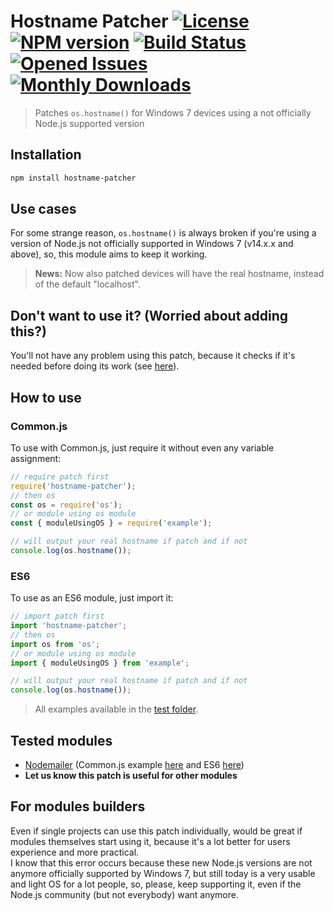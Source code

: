 # Hostname Patcher [![License][LicenseIMGURL]][LicenseURL] [![NPM version][NPMIMGURL]][NPMURL] [![Build Status][BuildStatusIMGURL]][BuildStatusURL] [![Opened Issues][IssuesIMGURL]][IssuesURL] [![Monthly Downloads][DownloadsIMGURL]][NPMURL]

[NPMURL]: https://npmjs.org/package/hostname-patcher "npm"
[NPMIMGURL]: https://img.shields.io/npm/v/hostname-patcher.svg?style=flat
[BuildStatusURL]: https://github.com/Bellisario/hostname-patcher/actions/workflows/publish.yml "Publish Status"
[BuildStatusIMGURL]: https://github.com/Bellisario/hostname-patcher/workflows/Publish/badge.svg
[LicenseURL]: https://github.com/Bellisario/hostname-patcher/LICENSE "MIT License"
[LicenseIMGURL]: https://img.shields.io/github/license/Bellisario/hostname-patcher
[IssuesURL]: https://github.com/Bellisario/hostname-patcher/issues "Opened Issues"
[IssuesIMGURL]: https://img.shields.io/github/issues/Bellisario/hostname-patcher
[DownloadsIMGURL]: https://img.shields.io/npm/dm/hostname-patcher "Monthly Downloads"

> Patches `os.hostname()` for Windows 7 devices using a not officially Node.js supported version

## Installation
```bash
npm install hostname-patcher
```
## Use cases
For some strange reason, `os.hostname()` is always broken if you're using a version of Node.js not officially supported in Windows 7 (v14.x.x and above), so, this module aims to keep it working.

> __News:__ Now also patched devices will have the real hostname, instead of the default "localhost".

## Don't want to use it? (Worried about adding this?)
You'll not have any problem using this patch, because it checks if it's needed before doing its work (see [here](https://github.com/Bellisario/hostname-patcher/blob/a5b63802a7d26481cd46846b1c10f327ceb2034f/lib/index.js#L6)).

## How to use
### Common.js
To use with Common.js, just require it without even any variable assignment:
```js
// require patch first
require('hostname-patcher');
// then os
const os = require('os');
// or module using os module
const { moduleUsingOS } = require('example');

// will output your real hostname if patch and if not
console.log(os.hostname());
```
### ES6
To use as an ES6 module, just import it:
```js
// import patch first
import 'hostname-patcher';
// then os
import os from 'os';
// or module using os module
import { moduleUsingOS } from 'example';

// will output your real hostname if patch and if not
console.log(os.hostname());
```
> All examples available in the [test folder](https://github.com/Bellisario/hostname-patcher/tree/master/test).

## Tested modules
- [Nodemailer](https://github.com/nodemailer/nodemailer) (Common.js example [here](https://github.com/Bellisario/hostname-patcher/blob/master/test/Common.js/nodemailer.js) and ES6 [here](https://github.com/Bellisario/hostname-patcher/blob/master/test/ES6/nodemailer.mjs))
- __Let us know this patch is useful for other modules__

## For modules builders
Even if single projects can use this patch individually, would be great if modules themselves start using it, because it's a lot better for users experience and more practical.\
I know that this error occurs because these new Node.js versions are not anymore officially supported by Windows 7, but still today is a very usable and light OS for a lot people, so, please, keep supporting it, even if the Node.js community (but not everybody) want anymore.
